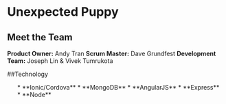 # Unexpected Puppy

## Meet the Team

**Product Owner:** Andy Tran
**Scrum Master:** Dave Grundfest
**Development Team:** Joseph Lin & Vivek Tumrukota

##Technology
<ol>
*  **Ionic/Cordova**
*  **MongoDB**
*  **AngularJS**
*  **Express**
*  **Node**
</ol>